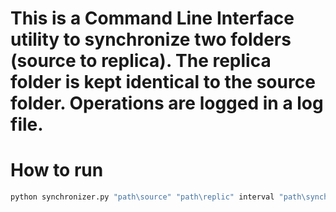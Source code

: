 # This is a Command Line Interface utility to synchronize two folders (source to replica). The replica folder is kept identical to the source folder. Operations are logged in a log file.

# How to run
```bash 
python synchronizer.py "path\source" "path\replic" interval "path\synchronizer.log"
